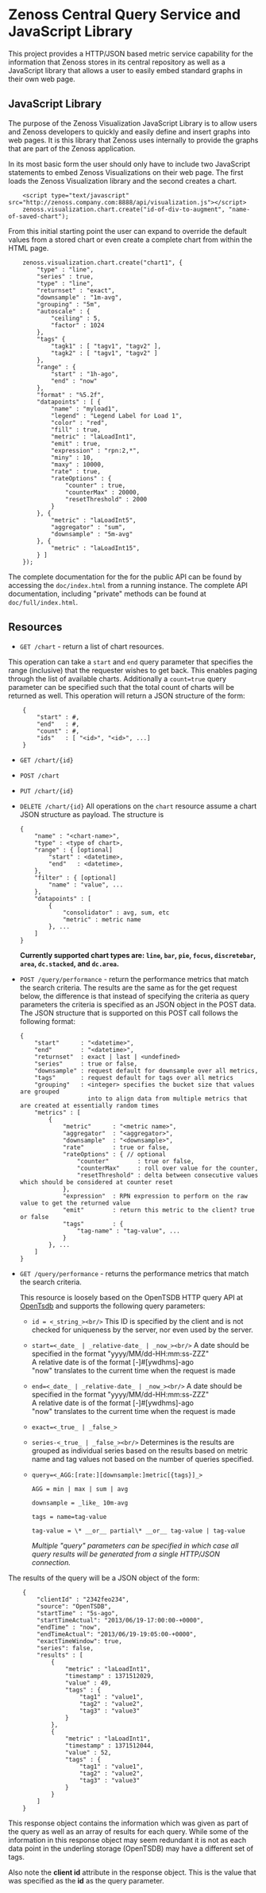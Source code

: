 Zenoss Central Query Service and JavaScript Library
====
This project provides a HTTP/JSON based metric service capability for the information 
that Zenoss stores in its central repository as well as a JavaScript library that allows
a user to easily embed standard graphs in their own web page.

JavaScript Library
----
The purpose of the Zenoss Visualization JavaScript Library is to allow users and
Zenoss developers to quickly and easily define and insert graphs into web pages.
It is this library that Zenoss uses internally to provide the graphs that are
part of the Zenoss application.

In its most basic form the user should only have to include two JavaScript statements
to embed Zenoss Visualizations on their web page. The first loads the Zenoss
Visualization library and the second creates a chart.

        <script type="text/javascript" src="http://zenoss.company.com:8888/api/visualization.js"></script>
        zenoss.visualization.chart.create("id-of-div-to-augment", "name-of-saved-chart");

From this initial starting point the user can expand to override the default values
from a stored chart or even create a complete chart from within the HTML page.

        zenoss.visualization.chart.create("chart1", {
            "type" : "line",
            "series" : true,
            "type" : "line",
            "returnset" : "exact",
            "downsample" : "1m-avg",
            "grouping" : "5m",
            "autoscale" : {
                "ceiling" : 5,
                "factor" : 1024
            },
            "tags" {
                "tagk1" : [ "tagv1", "tagv2" ], 
                "tagk2" : [ "tagv1", "tagv2" ]
            },            
            "range" : {
                "start" : "1h-ago",
                "end" : "now"
            },
            "format" : "%5.2f",
            "datapoints" : [ {
                "name" : "myload1",
                "legend" : "Legend Label for Load 1",
                "color" : "red",
                "fill" : true,
                "metric" : "laLoadInt1",
                "emit" : true,
                "expression" : "rpn:2,*",
                "miny" : 10,
                "maxy" : 10000,
                "rate" : true,              
                "rateOptions" : {
                    "counter" : true,
                    "counterMax" : 20000,
                    "resetThreshold" : 2000
                }
            }, {
                "metric" : "laLoadInt5",
                "aggregator" : "sum",
                "downsample" : "5m-avg"
            }, {
                "metric" : "laLoadInt15",
            } ]
        }); 

The complete documentation for the for the public API can be found by accessing
the `doc/index.html` from a running instance. The complete API documentation,
including "private" methods can be found at `doc/full/index.html`.

Resources
----

  - `GET /chart` - return a list of chart resources.
  
  This operation can take a `start` and `end` query parameter that specifies the range (inclusive) that the requester wishes to get back. This enables paging through the list of available charts. Additionally a `count=true` query parameter can be specified such that the total count of charts will be returned as well. This operation will return
  a JSON structure of the form:
  
        {
            "start" : #,
            "end"   : #,
            "count" : #,
            "ids"   : [ "<id>", "<id>", ...]
        }
  
  - `GET /chart/{id}`
  
  - `POST /chart`
  
  - `PUT /chart/{id}`
  
  - `DELETE /chart/{id}`
  All operations on the `chart` resource assume a chart JSON structure as payload. The structure is 

        {
            "name" : "<chart-name>",
            "type" : <type of chart>,
            "range" : { [optional]
                "start" : <datetime>,
                "end"   : <datetime>,
            },
            "filter" : { [optional]
                "name" : "value", ...
            },
            "datapoints" : [
                {
                    "consolidator" : avg, sum, etc
                    "metric" : metric name
                }, ...
            ]
        }


    __Currently supported chart types are: `line`, `bar`, `pie`, `focus`, `discretebar`, `area`, `dc.stacked`, and `dc.area`.__

  - `POST /query/performance` - return the performance metrics that match the search criteria. The results are the same as for the get request below, the difference is that instead of specifying the criteria as query parameters the criteria is specified as an JSON object in the POST data. The JSON structure that is supported on this POST call follows the following format:

        {
            "start"      : "<datetime>",
            "end"        : "<datetime>",
            "returnset"  : exact | last | <undefined>
            "series"     : true or false,
            "downsample" : request default for downsample over all metrics,
            "tags"       : request default for tags over all metrics
            "grouping"   : <integer> specifies the bucket size that values are grouped
                           into to align data from multiple metrics that are created at essentially random times 
            "metrics" : [
                {
                    "metric"      : "<metric name>",
                    "aggregator"  : "<aggregator>",
                    "downsample"  : "<downsample>",
                    "rate"        : true or false,
                    "rateOptions" : { // optional
                        "counter"        : true or false,
                        "counterMax"     : roll over value for the counter,
                        "resetThreshold" : delta between consecutive values which should be considered at counter reset
                    },
                    "expression"  : RPN expression to perform on the raw value to get the returned value
                    "emit"        : return this metric to the client? true or false
                    "tags"        : {
                        "tag-name" : "tag-value", ...
                    } 
                }, ...
            ]
        }

  - `GET /query/performance` - returns the performance metrics that match the search criteria.

    This resource is loosely based on the OpenTSDB HTTP query API at [OpenTsdb](http://opentsdb.net/http-api.html#/q) and supports the following query parameters:

    - `id = <_string_><br/>`
      This ID is specified by the client and is not checked for uniqueness by the server, nor even used by the server.
    - `start=<_date_ | _relative-date_ | _now_><br/>`
      A date should be specified in the format "yyyy/MM/dd-HH:mm:ss-ZZZ"<br/>
      A relative date is of the format [-]#[ywdhms]-ago<br/>
      "now" translates to the current time when the request is made
    - `end=<_date_ | _relative-date_ | _now_><br/>`
      A date should be specified in the format "yyyy/MM/dd-HH:mm:ss-ZZZ"<br/>
      A relative date is of the format [-]#[ywdhms]-ago<br/>
      "now" translates to the current time when the request is made
    - `exact=<_true_ | _false_>`
    - `series-<_true_ | _false_><br/>`
      Determines is the results are grouped as individual series based on the results based on metric name and tag values not based on the number of queries specified.
    - `query=<_AGG:[rate:][downsample:]metric[{tags}]_>`

        `AGG = min | max | sum | avg`

        `downsample = _like_ 10m-avg`

        `tags = name=tag-value`

        `tag-value = \* __or__ partial\* __or__ tag-value | tag-value` 

        _Multiple "query" parameters can be specified in which case all query results will be generated from a single HTTP/JSON connection._

The results of the query will be a JSON object of the form:

        {
            "clientId" : "2342feo234",
            "source": "OpenTSDB",
            "startTime" : "5s-ago",
            "startTimeActual": "2013/06/19-17:00:00-+0000",
            "endTime" : "now",
            "endTimeActual": "2013/06/19-19:05:00-+0000",
            "exactTimeWindow": true,
            "series": false,
            "results" : [ 
                {
                    "metric" : "laLoadInt1",
                    "timestamp" : 1371512029,
                    "value" : 49,
                    "tags" : {
                        "tag1" : "value1",
                        "tag2" : "value2",
                        "tag3" : "value3"
                    }
                },
                {
                    "metric" : "laLoadInt1",
                    "timestamp" : 1371512044,
                    "value" : 52,
                    "tags" : {
                        "tag1" : "value1",
                        "tag2" : "value2",
                        "tag3" : "value3"
                    }
                }
            ]
        }

This response object contains the information which was given as part of the query as well as an array of results for each query. While some of the information in this response object may seem redundant it is not as each data point in the underling storage (OpenTSDB) may have a different set of tags.

Also note the __client id__ attribute in the response object. This is the value that was specified as the __id__ as the query parameter.
